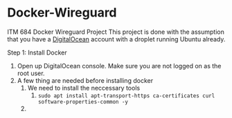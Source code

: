 # Docker-Wireguard
ITM 684 Docker Wireguard Project
This project is done with the assumption that you have a [DigitalOcean](https://www.digitalocean.com/) account with a droplet running Ubuntu already.

Step 1: Install Docker
1. Open up DigitalOcean console. Make sure you are not logged on as the root user.
2. A few thing are needed before installing docker
	1. We need to install the neccessary tools
		1. `sudo apt install apt-transport-https ca-certificates curl software-properties-common -y`
	2. 
